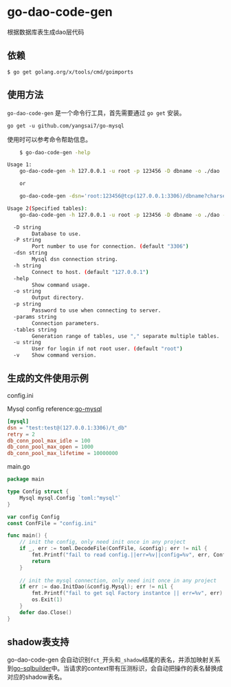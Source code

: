 # go-dao-code-gen

根据数据库表生成dao层代码

## 依赖 ##

    $ go get golang.org/x/tools/cmd/goimports

## 使用方法 ##

`go-dao-code-gen` 是一个命令行工具，首先需要通过 `go get` 安装。

    go get -u github.com/yangsai7/go-mysql

使用时可以参考命令帮助信息。
``` bash
    $ go-dao-code-gen -help

Usage 1:
	go-dao-code-gen -h 127.0.0.1 -u root -p 123456 -D dbname -o ./dao

	or

	go-dao-code-gen -dsn='root:123456@tcp(127.0.0.1:3306)/dbname?charset=utf8' -o ./dao

Usage 2(Specified tables):
	go-dao-code-gen -h 127.0.0.1 -u root -p 123456 -D dbname -o ./dao -tables "tbl1,tbl2"

  -D string
    	Database to use.
  -P string
    	Port number to use for connection. (default "3306")
  -dsn string
    	Mysql dsn connection string.
  -h string
    	Connect to host. (default "127.0.0.1")
  -help
    	Show command usage.
  -o string
    	Output directory.
  -p string
    	Password to use when connecting to server.
  -params string
    	Connection parameters.
  -tables string
    	Generation range of tables, use "," separate multiple tables.
  -u string
    	User for login if not root user. (default "root")
  -v	Show command version.
```

## 生成的文件使用示例 ##

config.ini

Mysql config reference:[go-mysql](https://github.com/yangsai7/go-mysql)
``` toml
[mysql]
dsn = "test:test@(127.0.0.1:3306)/t_db"
retry = 2
db_conn_pool_max_idle = 100
db_conn_pool_max_open = 1000
db_conn_pool_max_lifetime = 10000000
```

main.go
``` go
package main

type Config struct {
	Mysql mysql.Config `toml:"mysql"`
}

var config Config
const ConfFile = "config.ini"

func main() {
	// init the config, only need init once in any project
	if _, err := toml.DecodeFile(ConfFile, &config); err != nil {
		fmt.Printf("fail to read config.||err=%v||config=%v", err, ConfFile)
		return
	}
	
    // init the mysql connection, only need init once in any project
	if err := dao.InitDao(&config.Mysql); err != nil {
		fmt.Printf("fail to get sql Factory instantce || err=%v", err)
        os.Exit(1)
	}
    defer dao.Close()
}
```

## shadow表支持 ##
go-dao-code-gen 会自动识别`fct_`开头和`_shadow`结尾的表名，并添加映射关系到[go-sqlbuilder](https://github.com/yangsai7/go-sqlbuilder)中。当请求的context带有压测标识，会自动把操作的表名替换成对应的shadow表名。
